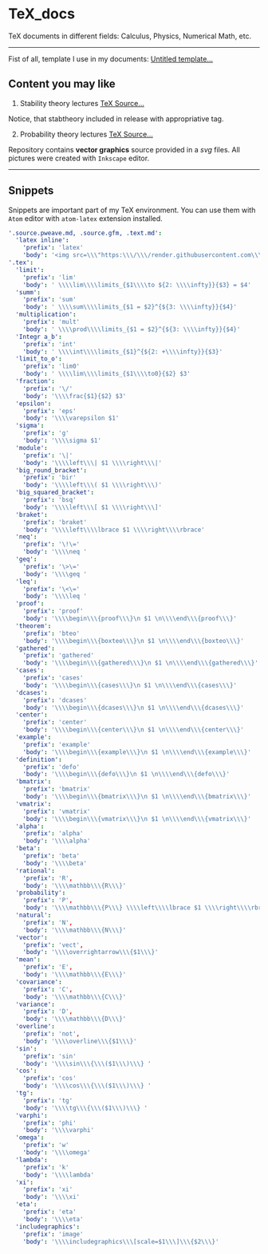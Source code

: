 # TeX_docs
TeX documents in different fields: Calculus, Physics, Numerical Math, etc.

--------------------------------
Fist of all, template I use in my documents: [Untitled template...](https://github.com/noasck/TeX_docs/blob/main/Untitled.tex)
## Content you may like
1. Stability theory lectures [TeX Source...](https://github.com/noasck/TeX_docs/tree/main/Stability%20theory)

Notice, that stabtheory included in release with appropriative tag.

2. Probability theory lectures [TeX Source...](https://github.com/noasck/TeX_docs/tree/main/Probability%20Theory/Lectures)

Repository contains **vector graphics** source provided in a *svg* files. All pictures were created with ```Inkscape``` editor.

-------------------------------

## Snippets

Snippets are important part of my TeX environment. You can use them with ```Atom``` editor with ```atom-latex``` extension installed.


``` yaml
'.source.pweave.md, .source.gfm, .text.md':
  'latex inline':
    'prefix': 'latex'
    'body': '<img src=\\\"https:\\\/\\\/render.githubusercontent.com\\\/render\\\/math?math=$1 \\\">'
'.tex':
  'limit':
    'prefix': 'lim'
    'body': ' \\\\lim\\\\limits_{$1\\\\to ${2: \\\\infty}}{$3} = $4'
  'summ':
    'prefix': 'sum'
    'body': ' \\\\sum\\\\limits_{$1 = $2}^{${3: \\\\infty}}{$4}'
  'multiplication':
    'prefix': 'mult'
    'body': ' \\\\prod\\\\limits_{$1 = $2}^{${3: \\\\infty}}{$4}'
  'Integr a_b':
    'prefix': 'int'
    'body': ' \\\\int\\\\limits_{$1}^{${2: +\\\\infty}}{$3}'
  'limit_to_o':
    'prefix': 'lim0'
    'body': ' \\\\lim\\\\limits_{$1\\\\to0}{$2} $3'
  'fraction':
    'prefix': '\/'
    'body': '\\\\frac{$1}{$2} $3'
  'epsilon':
    'prefix': 'eps'
    'body': '\\\\varepsilon $1'
  'sigma':
    'prefix': 'g'
    'body': '\\\\sigma $1'
  'module':
    'prefix': '\|'
    'body': '\\\\left\\\| $1 \\\\right\\\|'
  'big_round_bracket':
    'prefix': 'bir'
    'body': '\\\\left\\\( $1 \\\\right\\\)'
  'big_squared_bracket':
    'prefix': 'bsq'
    'body': '\\\\left\\\[ $1 \\\\right\\\]'
  'braket':
    'prefix': 'braket'
    'body': '\\\\left\\\\lbrace $1 \\\\right\\\\rbrace'
  'neq':
    'prefix': '\!\='
    'body': '\\\\neq '
  'geq':
    'prefix': '\>\='
    'body': '\\\\geq '
  'leq':
    'prefix': '\<\='
    'body': '\\\\leq '
  'proof':
    'prefix': 'proof'
    'body': '\\\\begin\\\{proof\\\}\n $1 \n\\\\end\\\{proof\\\}'
  'theorem':
    'prefix': 'bteo'
    'body': '\\\\begin\\\{boxteo\\\}\n $1 \n\\\\end\\\{boxteo\\\}'
  'gathered':
    'prefix': 'gathered'
    'body': '\\\\begin\\\{gathered\\\}\n $1 \n\\\\end\\\{gathered\\\}'
  'cases':
    'prefix': 'cases'
    'body': '\\\\begin\\\{cases\\\}\n $1 \n\\\\end\\\{cases\\\}'
  'dcases':
    'prefix': 'dcases'
    'body': '\\\\begin\\\{dcases\\\}\n $1 \n\\\\end\\\{dcases\\\}'
  'center':
    'prefix': 'center'
    'body': '\\\\begin\\\{center\\\}\n $1 \n\\\\end\\\{center\\\}'
  'example':
    'prefix': 'example'
    'body': '\\\\begin\\\{example\\\}\n $1 \n\\\\end\\\{example\\\}'
  'definition':
    'prefix': 'defo'
    'body': '\\\\begin\\\{defo\\\}\n $1 \n\\\\end\\\{defo\\\}'
  'bmatrix':
    'prefix': 'bmatrix'
    'body': '\\\\begin\\\{bmatrix\\\}\n $1 \n\\\\end\\\{bmatrix\\\}'
  'vmatrix':
    'prefix': 'vmatrix'
    'body': '\\\\begin\\\{vmatrix\\\}\n $1 \n\\\\end\\\{vmatrix\\\}'
  'alpha':
    'prefix': 'alpha'
    'body': '\\\\alpha'
  'beta':
    'prefix': 'beta'
    'body': '\\\\beta'
  'rational':
    'prefix': 'R',
    'body': '\\\\mathbb\\\{R\\\}'
  'probability':
    'prefix': 'P',
    'body': '\\\\mathbb\\\{P\\\} \\\\left\\\\lbrace $1 \\\\right\\\\rbrace'
  'natural':
    'prefix': 'N',
    'body': '\\\\mathbb\\\{N\\\}'
  'vector':
    'prefix': 'vect',
    'body': '\\\\overrightarrow\\\{$1\\\}'
  'mean':
    'prefix': 'E',
    'body': '\\\\mathbb\\\{E\\\}'
  'covariance':
    'prefix': 'C',
    'body': '\\\\mathbb\\\{C\\\}'
  'variance':
    'prefix': 'D',
    'body': '\\\\mathbb\\\{D\\\}'
  'overline':
    'prefix': 'not',
    'body': '\\\\overline\\\{$1\\\}'
  'sin':
    'prefix': 'sin'
    'body': '\\\\sin\\\{\\\($1\\\)\\\} '
  'cos':
    'prefix': 'cos'
    'body': '\\\\cos\\\{\\\($1\\\)\\\} '
  'tg':
    'prefix': 'tg'
    'body': '\\\\tg\\\{\\\($1\\\)\\\} '
  'varphi':
    'prefix': 'phi'
    'body': '\\\\varphi'
  'omega':
    'prefix': 'w'
    'body': '\\\\omega'
  'lambda':
    'prefix': 'k'
    'body': '\\\\lambda'
  'xi':
    'prefix': 'xi'
    'body': '\\\\xi'
  'eta':
    'prefix': 'eta'
    'body': '\\\\eta'
  'includegraphics':
    'prefix': 'image'
    'body': '\\\\includegraphics\\\[scale=$1\\\]\\\{$2\\\}'
```
